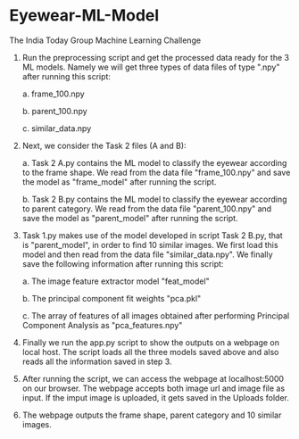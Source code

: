 # Eyewear-ML-Model
The India Today Group Machine Learning Challenge

1. Run the preprocessing script and get the processed data ready for the 3 ML models. Namely we will get three types of data files of type ".npy" after running this script:

    a. frame_100.npy

    b. parent_100.npy

    c. similar_data.npy
  
2. Next, we consider the Task 2 files (A and B):

    a. Task 2 A.py contains the ML model to classify the eyewear according to the frame shape. We read from the data file "frame_100.npy" and save the model as "frame_model"          after running the script.

    b. Task 2 B.py contains the ML model to classify the eyewear according to parent category. We read from the data file "parent_100.npy" and save the model as "parent_model"        after running the script.

3. Task 1.py makes use of the model developed in script Task 2 B.py, that is "parent_model", in order to find 10 similar images. We first load this model and then read from the    data file "similar_data.npy". We finally save the following information after running this script:

    a. The image feature extractor model "feat_model"

    b. The principal component fit weights "pca.pkl"

    c. The array of features of all images obtained after performing Principal Component Analysis as "pca_features.npy"

5. Finally we run the app.py script to show the outputs on a webpage on local host. The script loads all the three models saved above and also reads all the information saved      in step 3.  

6. After running the script, we can access the webpage at localhost:5000 on our browser. The webpage accepts both image url and image file as input. If the imput image is          uploaded, it gets saved in the Uploads folder.

7. The webpage outputs the frame shape, parent category and 10 similar images.

